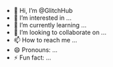 - 👋 Hi, I’m @GlitchHub
- 👀 I’m interested in ...
- 🌱 I’m currently learning ...
- 💞️ I’m looking to collaborate on ...
- 📫 How to reach me ...
- 😄 Pronouns: ...
- ⚡ Fun fact: ...

<!---
GlitchHub/GlitchHub is a ✨ special ✨ repository because its `README.md` (this file) appears on your GitHub profile.
You can click the Preview link to take a look at your changes.
--->
